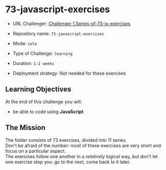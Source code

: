 # 73-javascript-exercises

- URL Challenger: [Challenger 1.Series-of-73-js-exercises](https://github.com/becodeorg/gnt-verou-1-26/tree/master/2.The-Hill/1.Series-of-73-js-exercises)

- Repository name: `73-javascript-exercises`
- Mode: `solo`
- Type of Challenge: `learning`
- Duration: `1-2 weeks`
- Deployment strategy: Not needed for these exercises

## Learning Objectives

At the end of this challenge you will:

- be able to code using **JavaScript**

## The Mission

The folder consists of 73 exercises, divided into 11 series.  
Don't be afraid of the number: most of these exercises are very short and focus on a particular aspect.  
The exercises follow one another in a _relatively_ logical way, but don't let one exercise stop you: go to the next, come back to it later.
